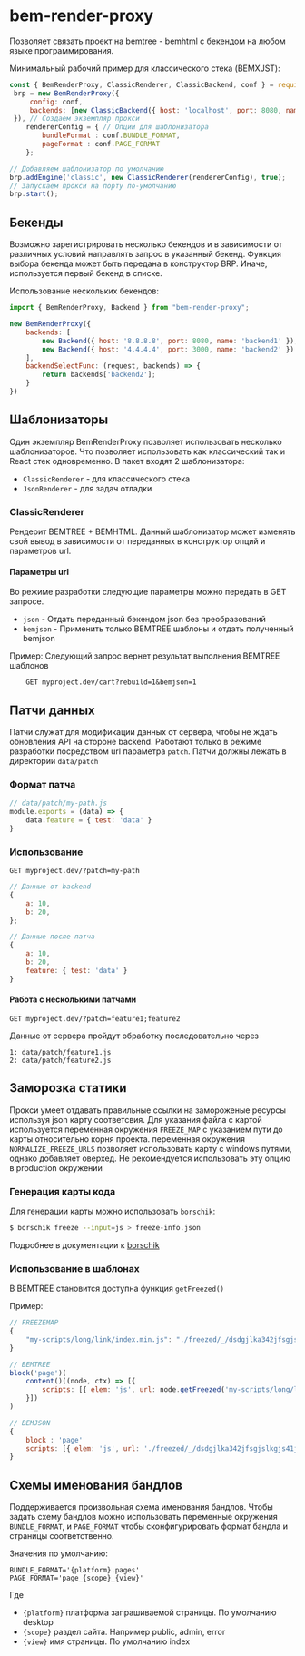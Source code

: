bem-render-proxy
==================

Позволяет связать проект на bemtree - bemhtml c бекендом на любом языке программирования.

Минимальный рабочий пример для классического стека (BEMXJST):

```javascript
const { BemRenderProxy, ClassicRenderer, ClassicBackend, conf } = require('bem-render-proxy'),
 brp = new BemRenderProxy({
     config: conf,
     backends: [new ClassicBackend({ host: 'localhost', port: 8080, name: 'classic' })]
 }), // Создаем экземпляр прокси
    rendererConfig = { // Опции для шаблонизатора
        bundleFormat : conf.BUNDLE_FORMAT,
        pageFormat : conf.PAGE_FORMAT
    };

// Добавляем шаблонизатор по умолчанию
brp.addEngine('classic', new ClassicRenderer(rendererConfig), true);
// Запускаем прокси на порту по-умолчанию
brp.start();
```

## Бекенды

Возможно зарегистрировать несколько бекендов и в зависимости от различных условий направлять запрос в указанный бекенд. Функция выбора бекенда может быть передана в конструктор BRP. Иначе, используется первый бекенд в списке.

Использование нескольких бекендов:
```javascript
import { BemRenderProxy, Backend } from "bem-render-proxy";

new BemRenderProxy({
    backends: [
        new Backend({ host: '8.8.8.8', port: 8080, name: 'backend1' }),
        new Backend({ host: '4.4.4.4', port: 3000, name: 'backend2' })
    ],
    backendSelectFunc: (request, backends) => {
        return backends['backend2'];
    }
})
```

## Шаблонизаторы

Один экземпляр BemRenderProxy позволяет использовать несколько шаблонизаторов. Что позволяет использовать как классический так и React стек одновременно.
В пакет входят 2 шаблонизатора:

- `ClassicRenderer` - для классического стека
- `JsonRenderer` - для задач отладки

### ClassicRenderer

Рендерит BEMTREE + BEMHTML. Данный шаблонизатор может изменять свой вывод в зависимости от переданных в конструктор опций и параметров url.

#### Параметры url

 Во режиме разработки следующие параметры можно передать в GET запросе.

 * `json` - Отдать переданный бэкендом json без преобразований
 * `bemjson` - Применить только BEMTREE шаблоны и отдать полученный bemjson

Пример:
Следующий запрос вернет результат выполнения BEMTREE шаблонов

```
    GET myproject.dev/cart?rebuild=1&bemjson=1
```

## Патчи данных

Патчи служат для модификации данных от сервера, чтобы не ждать обновления API на стороне backend. Работают только в режиме разработки посредством url параметра `patch`. Патчи должны лежать в директории `data/patch`

### Формат патча
```js
// data/patch/my-path.js
module.exports = (data) => {
    data.feature = { test: 'data' }
}
```

### Использование
```
GET myproject.dev/?patch=my-path
```

```javascript
// Данные от backend
{
    a: 10,
    b: 20,
};
```

```js
// Данные после патча
{
    a: 10,
    b: 20,
    feature: { test: 'data' }
}
```

#### Работа с несколькими патчами

```
GET myproject.dev/?patch=feature1;feature2
```

Данные от сервера пройдут обработку последовательно через

```
1: data/patch/feature1.js
2: data/patch/feature2.js
```

## Заморозка статики

Прокси умеет отдавать правильные ссылки на замороженые ресурсы используя json карту соответсвия.
Для указания файла с картой используется переменная окружения `FREEZE_MAP` с указанием пути до карты относительно корня проекта.
переменная окружения `NORMALIZE_FREEZE_URLS` позволяет использовать карту с windows путями, однако добавляет оверхед.
Не рекомендуется использовать эту опцию в production окружении

### Генерация карты кода

Для генерации карты можно использовать `borschik`:

```bash
$ borschik freeze --input=js > freeze-info.json
```

Подробнее в документации к [borschik](https://github.com/bem-site/bem-method/blob/bem-info-data/articles/borschik/borschik.ru.md#Полная-заморозка)

### Использование в шаблонах

В BEMTREE становится доступна функция `getFreezed()`

Пример:

```javascript
// FREEZEMAP
{
    "my-scripts/long/link/index.min.js": "./freezed/_/dsdgjlka342jfsgjslkgjs41jgls1k8gjslkgs.js"
}

// BEMTREE
block('page')(
    content()((node, ctx) => [{
        scripts: [{ elem: 'js', url: node.getFreezed('my-scripts/long/link/index.min.js') }],
    }])
)

// BEMJSON
{
    block : 'page'
    scripts: [{ elem: 'js', url: './freezed/_/dsdgjlka342jfsgjslkgjs41jgls1k8gjslkgs.js' }]
}
```

## Схемы именования бандлов

Поддерживается произвольная схема именования бандлов.
Чтобы задать схему бандлов можно использовать переменные окружения `BUNDLE_FORMAT`, и `PAGE_FORMAT` чтобы сконфигурировать
формат бандла и страницы соответственно.

Значения по умолчанию:

```
BUNDLE_FORMAT='{platform}.pages'
PAGE_FORMAT='page_{scope}_{view}'
```

Где
 - `{platform}` платформа запрашиваемой страницы. По умолчанию desktop
 - `{scope}` раздел сайта. Например public, admin, error
 - `{view}` имя страницы. По умолчанию index
